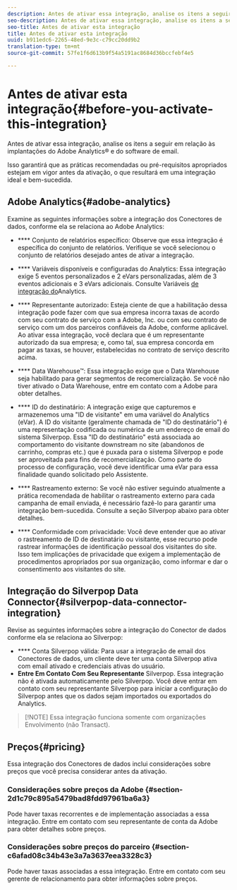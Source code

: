 ```yaml
---
description: Antes de ativar essa integração, analise os itens a seguir em relação às implantações do Adobe Analytics® e do software de email.
seo-description: Antes de ativar essa integração, analise os itens a seguir em relação às implantações do Adobe Analytics® e do software de email.
seo-title: Antes de ativar esta integração
title: Antes de ativar esta integração
uuid: b911edc6-2265-48ed-9e3c-c79cc20dd9b2
translation-type: tm+mt
source-git-commit: 57fe1f6d613b9f54a5191ac8684d36bccfebf4e5

---
```



# Antes de ativar esta integração{#before-you-activate-this-integration}

Antes de ativar essa integração, analise os itens a seguir em relação às implantações do Adobe Analytics® e do software de email.

Isso garantirá que as práticas recomendadas ou pré-requisitos apropriados estejam em vigor antes da ativação, o que resultará em uma integração ideal e bem-sucedida.

## Adobe Analytics{#adobe-analytics}

Examine as seguintes informações sobre a integração dos Conectores de dados, conforme ela se relaciona ao Adobe Analytics:

* **** Conjunto de relatórios específico: Observe que essa integração é específica do conjunto de relatórios. Verifique se você selecionou o conjunto de relatórios desejado antes de ativar a integração.
* **** Variáveis disponíveis e configuradas do Analytics: Essa integração exige 5 eventos personalizados e 2 eVars personalizadas, além de 3 eventos adicionais e 3 eVars adicionais. Consulte Variáveis [de integração do](/help/import/data-connectors/silverpop-overview/silverpop-variables.md)Analytics.

* **** Representante autorizado: Esteja ciente de que a habilitação dessa integração pode fazer com que sua empresa incorra taxas de acordo com seu contrato de serviço com a Adobe, Inc. ou com seu contrato de serviço com um dos parceiros confiáveis da Adobe, conforme aplicável. Ao ativar essa integração, você declara que é um representante autorizado da sua empresa; e, como tal, sua empresa concorda em pagar as taxas, se houver, estabelecidas no contrato de serviço descrito acima.
* **** Data Warehouse™: Essa integração exige que o Data Warehouse seja habilitado para gerar segmentos de recomercialização. Se você não tiver ativado o Data Warehouse, entre em contato com a Adobe para obter detalhes.
* **** ID do destinatário: A integração exige que capturemos e armazenemos uma "ID de visitante" em uma variável do Analytics (eVar). A ID do visitante (geralmente chamada de "ID do destinatário") é uma representação codificada ou numérica de um endereço de email do sistema Silverpop. Essa "ID do destinatário" está associada ao comportamento do visitante downstream no site (abandonos de carrinho, compras etc.) que é puxada para o sistema Silverpop e pode ser aproveitada para fins de recomercialização. Como parte do processo de configuração, você deve identificar uma eVar para essa finalidade quando solicitado pelo Assistente.
* **** Rastreamento externo: Se você não estiver seguindo atualmente a prática recomendada de habilitar o rastreamento externo para cada campanha de email enviada, é necessário fazê-lo para garantir uma integração bem-sucedida. Consulte a seção Silverpop abaixo para obter detalhes.
* **** Conformidade com privacidade: Você deve entender que ao ativar o rastreamento de ID de destinatário ou visitante, esse recurso pode rastrear informações de identificação pessoal dos visitantes do site. Isso tem implicações de privacidade que exigem a implementação de procedimentos apropriados por sua organização, como informar e dar o consentimento aos visitantes do site.

## Integração do Silverpop Data Connector{#silverpop-data-connector-integration}

Revise as seguintes informações sobre a integração do Conector de dados conforme ela se relaciona ao Silverpop:

* **** Conta Silverpop válida: Para usar a integração de email dos Conectores de dados, um cliente deve ter uma conta Silverpop ativa com email ativado e credenciais ativas do usuário.
* **Entre Em Contato Com Seu Representante** Silverpop. Essa integração não é ativada automaticamente pelo Silverpop. Você deve entrar em contato com seu representante Silverpop para iniciar a configuração do Silverpop antes que os dados sejam importados ou exportados do Analytics.

> [!NOTE] Essa integração funciona somente com organizações Envolvimento (não Transact).

## Preços{#pricing}

Essa integração dos Conectores de dados inclui considerações sobre preços que você precisa considerar antes da ativação.

### Considerações sobre preços da Adobe {#section-2d1c79c895a5479bad8fdd97961ba6a3}

Pode haver taxas recorrentes e de implementação associadas a essa integração. Entre em contato com seu representante de conta da Adobe para obter detalhes sobre preços.

### Considerações sobre preços do parceiro {#section-c6afad08c34b43e3a7a3637eea3328c3}

Pode haver taxas associadas a essa integração. Entre em contato com seu gerente de relacionamento para obter informações sobre preços.
